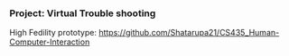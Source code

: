 ### Project: Virtual Trouble shooting

High Fedility  prototype: https://github.com/Shatarupa21/CS435_Human-Computer-Interaction
